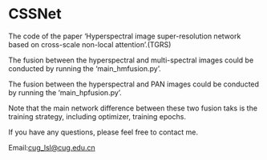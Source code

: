 # CSSNet

The code of the paper ‘Hyperspectral image super-resolution network based on cross-scale non-local attention’.(TGRS)

The fusion between the hyperspectral and multi-spectral images could be conducted by running the ‘main_hmfusion.py’.

The fusion between the hyperspectral and PAN images could be conducted by running the ‘main_hpfusion.py’.

Note that the main network difference between these two fusion taks is the training strategy, including optimizer, training epochs.

If you have any questions, please feel free to contact me.

Email:cug_lsl@cug.edu.cn

